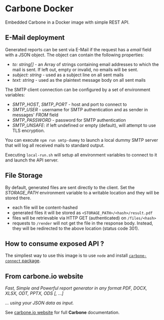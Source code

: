 # Carbone Docker

Embedded Carbone in a Docker image with simple REST API.

## E-Mail deployment

Generated reports can be sent via E-Mail if the request has a _email_ field with a JSON object. The object can contain the following properties:

- _to: string[]_ - an Array of strings containing email addresses to which the mail is sent. If left out, empty or invalid, no emails will be sent.
- _subject: string_ - used as a subject line on all sent mails
- _text: string_ - used as the plaintext message body on all sent mails

The SMTP client connection can be configured by a set of environment variables:

- _SMTP_HOST_, _SMTP_PORT_ - host and port to connect to
- _SMTP_USER_ - username for SMTP authentication and as sender in messages' _FROM_ field
- _SMTP_PASSWORD_ - password for SMTP authentication
- _SMTP_UNSAFE_: if left undefined or empty (default), will attempt to use TLS encryption.

You can execute `npm run smtp-dummy` to launch a local dummy SMTP server that will log all received mails to standard output.

Executing `local-run.sh` will setup all environment variables to connect to it and launch the API server.

## File Storage

By default, generated files are sent directly to the client. Set the _STORAGE_PATH_ environment variable to a writable location and they will be stored there.

- each file will be content-hashed
- generated files it will be stored as `<STORAGE_PATH>/<hash>/result.pdf`
- files will be retrievable via HTTP GET (authenticated) on `/files/<hash>`
- requests to `/render` will not get the file in the response body. Instead, they will be redirected to the above location (status code 301).

## How to consume exposed API ?

The simpliest way to use this image is to use `node` and install [`carbone-connect` package](https://npmjs.org/carbone-connect).

## From carbone.io website

_Fast, Simple and Powerful report generator in any format PDF, DOCX, XLSX, ODT, PPTX, ODS [, ...]_

_... using your JSON data as input._

See [carbone.io website](https://carbone.io) for full **Carbone** documentation.

